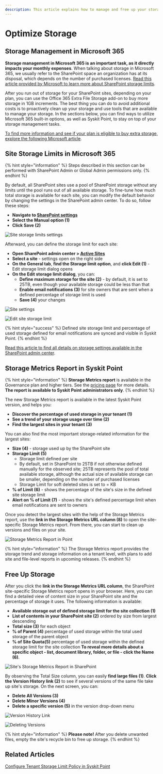 ```yaml
---
description: This article explains how to manage and free up your storage on SharePoint sites.
---
```


# Optimize Storage

## Storage Management in Microsoft 365

**Storage management in Microsoft 365 is an important task, as it directly impacts your monthly expenses**. 
When talking about storage in Microsoft 365, we usually refer to the SharePoint space an organization has at its disposal, which depends on the number of purchased licenses.
[Read this article provided by Microsoft to learn more about SharePoint storage limits](https://learn.microsoft.com/en-us/office365/servicedescriptions/sharepoint-online-service-description/sharepoint-online-limits).

After you run out of storage for your SharePoint sites, depending on your plan, you can use the Office 365 Extra File Storage add-on to buy more storage in 1GB increments.
The best thing you can do to avoid additional costs is to proactively clean up your storage and use tools that are available to manage your storage.
In the sections below, you can find ways to utilize Microsoft 365 built-in options, as well as Syskit Point, to stay on top of your storage management tasks.

[To find more information and see if your plan is eligible to buy extra storage, explore the following Microsoft article](https://learn.microsoft.com/en-us/microsoft-365/commerce/add-storage-space?view=o365-worldwide).

## Site Storage Limits in Microsoft 365

{% hint style="information" %}
Steps described in this section can be performed with SharePoint Admin or Global Admin permissions only.
{% endhint %}

By default, all SharePoint sites use a pool of SharePoint storage without any limits until the pool runs out of all available storage. 
To fine-tune how much total storage is available for each site, you can modify the default behavior by changing the settings in the SharePoint admin center.
To do so, follow these steps: 
* **Navigate to [SharePoint settings](https://go.microsoft.com/fwlink/?linkid=2185220)**
* **Select the Manual option (1)**
* **Click Save (2)**

![Site storage limits settings](../.gitbook/assets/optimize-storage-site-storage-limits.png)

Afterward, you can define the storage limit for each site:
* **Open SharePoint admin center > [Active Sites](https://go.microsoft.com/fwlink/?linkid=2185220)**
* **Select a site** - settings open on the right side
* **On the General tab**, **find the Storage limit option**, and **click Edit (1)** - Edit storage limit dialog opens
* **On the Edit storage limit dialog**, you can:
    * **Define maximum storage for the site (2)** - by default, it is set to 25TB, even though your available storage could be less than that
    * **Enable email notifications (3)** for site owners that are sent when a defined percentage of storage limit is used
    * **Save (4)** your changes

![Site settings](../.gitbook/assets/optimize-storage-site-settings.png)

![Edit site storage limit](../.gitbook/assets/optimize-storage-edit-site-storage-limit.png)

{% hint style="success" %}
Defined site storage limit and percentage of used storage defined for email notifications are synced and visible in Syskit Point.
{% endhint %}

[Read this article to find all details on storage settings available in the SharePoint admin center](https://learn.microsoft.com/en-us/sharepoint/manage-site-collection-storage-limits). 

## Storage Metrics Report in Syskit Point

{% hint style="information" %}
**Storage Metrics report** is available in the Governance plan and higher tiers. See the [pricing page](https://www.syskit.com/products/point/pricing/) for more details.
**The report is available to Syskit Point administrators only**.
{% endhint %}

The new Storage Metrics report is available in the latest Syskit Point version, and helps you:
* **Discover the percentage of used storage in your tenant (1)**
* **See a trend of your storage usage over time (2)**
* **Find the largest sites in your tenant (3)**

You can also find the most important storage-related information for the largest sites:
* **Size (4)** - storage used up by the SharePoint site
* **Storage Limit (5)**
    * Storage limit defined per site
    * By default, set in SharePoint to 25TB if not otherwise defined manually for the observed site; 25TB represents the pool of total available storage, although the actual size of available storage can be smaller, depending on the number of purchased licenses
    * Storage Limit for soft deleted sites is set to = KB
* **% of Limit (6)** - shows the percentage of the site's size in the defined site storage limit
* **Alert on % of Limit (7)** - shows the site's defined percentage limit when email notifications are sent to owners

Once you detect the largest sites with the help of the Storage Metrics report, use the **link in the Storage Metrics URL column (8)** to open the site-specific Storage Metrics report. From there, you can start to clean up versions and files on your site.

![Storage Metrics Report in Point](../.gitbook/assets/optimize-storage-storage-metrics-report-point.png)

{% hint style="information" %}
The Storage Metrics report provides the storage trend and storage information on a tenant level, with plans to add site and file-level reports in upcoming releases.
{% endhint %}

## Free Up Storage

After you click the **link in the Storage Metrics URL column**, the SharePoint site-specific Storage Metrics report opens in your browser.
Here, you can find a detailed view of content size in your SharePoint site and the percentage of storage it uses.
The following information is available:
* **Available storage out of defined storage limit for the site collection (1)**
* **List of contents in your SharePoint site (2)** ordered by size from largest descending
* **Total size (3)** for each object
* **% of Parent (4)** percentage of used storage within the total used storage of the parent object
* **% of Site Quota(5)** percentage of used storage within the defined storage limit for the site collection
**To reveal more details about a specific object - list, document library, folder, or file - click the Name (6)**. 

![Site's Storage Metrics Report in SharePoint](../.gitbook/assets/optimize-storage-sharepoint-storage-metrics-site.png)

By observing the Total Size column, you can easily **find large files (1)**.
**Click the Version History link (2)** to see if several versions of the same file take up site's storage.
On the next screen, you can:
* **Delete All Versions (3)**
* **Delete Minor Versions (4)**
* **Delete a specific version (5)** in the version drop-down menu

![Version History Link](../.gitbook/assets/optimize-storage-large-file.png)

![Deleting Versions](../.gitbook/assets/optimize-storage-delete-versions.png)

{% hint style="information" %}
**Please note!** After you delete unwanted files, empty the site's recycle bin to free up storage.
{% endhint %}

## Related Articles

[Configure Tenant Storage Limit Policy in Syskit Point](TODO)

